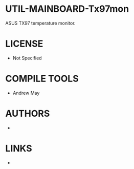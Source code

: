 UTIL-MAINBOARD-Tx97mon
======================

ASUS TX97 temperature monitor. 

LICENSE
===============
* Not Specified

COMPILE TOOLS
===============
* Andrew May

AUTHORS
===============
* 

LINKS
===============
* 
